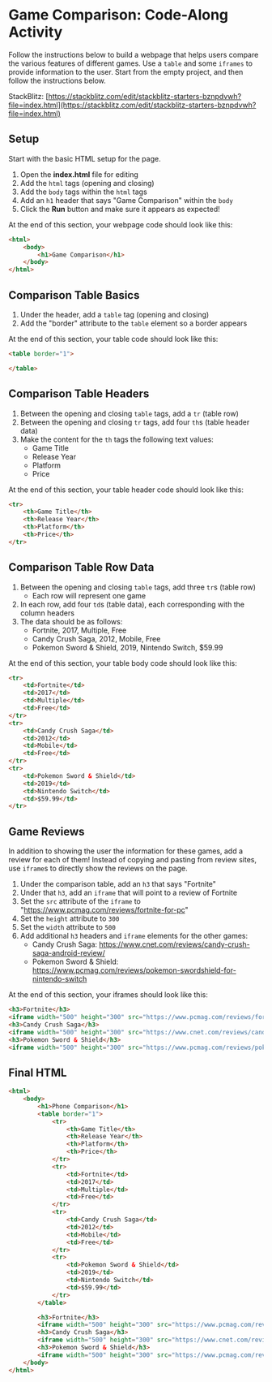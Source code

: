 # Game Comparison: Code-Along Activity
Follow the instructions below to build a webpage that helps users compare the various features of different games. Use a `table` and some `iframes` to provide information to the user. Start from the empty project, and then follow the instructions below.

StackBlitz: [https://stackblitz.com/edit/stackblitz-starters-bznpdvwh?file=index.html](https://stackblitz.com/edit/stackblitz-starters-bznpdvwh?file=index.html)

## Setup
Start with the basic HTML setup for the page.

1. Open the **index.html** file for editing
1. Add the `html` tags (opening and closing)
1. Add the `body` tags within the `html` tags
1. Add an `h1` header that says "Game Comparison" within the `body`
1. Click the **Run** button and make sure it appears as expected!

At the end of this section, your webpage code should look like this:
```html
<html>
    <body>
        <h1>Game Comparison</h1>
    </body>
</html>
```

## Comparison Table Basics
1. Under the header, add a `table` tag (opening and closing)
1. Add the "border" attribute to the `table` element so a border appears

At the end of this section, your table code should look like this:
```html
<table border="1">

</table>
```

## Comparison Table Headers
1. Between the opening and closing `table` tags, add a `tr` (table row)
1. Between the opening and closing `tr` tags, add four `th`s (table header data)
1. Make the content for the `th` tags the following text values:
    - Game Title
    - Release Year
    - Platform
    - Price

At the end of this section, your table header code should look like this:
```html
<tr>
    <th>Game Title</th>
    <th>Release Year</th>
    <th>Platform</th>
    <th>Price</th>
</tr>
```

## Comparison Table Row Data
1. Between the opening and closing `table` tags, add three `tr`s (table row)
    - Each row will represent one game
1. In each row, add four `td`s (table data), each corresponding with the column headers
1. The data should be as follows:
    - Fortnite, 2017, Multiple, Free
    - Candy Crush Saga, 2012, Mobile, Free
    - Pokemon Sword & Shield, 2019, Nintendo Switch, $59.99

At the end of this section, your table body code should look like this:
```html
<tr>
    <td>Fortnite</td>
    <td>2017</td>
    <td>Multiple</td>
    <td>Free</td>
</tr>
<tr>
    <td>Candy Crush Saga</td>
    <td>2012</td>
    <td>Mobile</td>
    <td>Free</td>
</tr>
<tr>
    <td>Pokemon Sword & Shield</td>
    <td>2019</td>
    <td>Nintendo Switch</td>
    <td>$59.99</td>
</tr>
```

## Game Reviews
In addition to showing the user the information for these games, add a review for each of them! Instead of copying and pasting from review sites, use `iframe`s to directly show the reviews on the page.

1. Under the comparison table, add an `h3` that says "Fortnite"
1. Under that `h3`, add an `iframe` that will point to a review of Fortnite
1. Set the `src` attribute of the `iframe` to "https://www.pcmag.com/reviews/fortnite-for-pc"
1. Set the `height` attribute to `300`
1. Set the `width` attribute to `500`
1. Add additional `h3` headers and `iframe` elements for the other games:
    - Candy Crush Saga: https://www.cnet.com/reviews/candy-crush-saga-android-review/
    - Pokemon Sword & Shield: https://www.pcmag.com/reviews/pokemon-swordshield-for-nintendo-switch

At the end of this section, your iframes should look like this:
```html
<h3>Fortnite</h3>
<iframe width="500" height="300" src="https://www.pcmag.com/reviews/fortnite-for-pc"></iframe>
<h3>Candy Crush Saga</h3>
<iframe width="500" height="300" src="https://www.cnet.com/reviews/candy-crush-saga-android-review/"></iframe>
<h3>Pokemon Sword & Shield</h3>
<iframe width="500" height="300" src="https://www.pcmag.com/reviews/pokemon-swordshield-for-nintendo-switch"></iframe>
```

## Final HTML
```html
<html>
    <body>
        <h1>Phone Comparison</h1>
        <table border="1">
            <tr>
                <th>Game Title</th>
                <th>Release Year</th>
                <th>Platform</th>
                <th>Price</th>
            </tr>
            <tr>
                <td>Fortnite</td>
                <td>2017</td>
                <td>Multiple</td>
                <td>Free</td>
            </tr>
            <tr>
                <td>Candy Crush Saga</td>
                <td>2012</td>
                <td>Mobile</td>
                <td>Free</td>
            </tr>
            <tr>
                <td>Pokemon Sword & Shield</td>
                <td>2019</td>
                <td>Nintendo Switch</td>
                <td>$59.99</td>
            </tr>
        </table>

        <h3>Fortnite</h3>
        <iframe width="500" height="300" src="https://www.pcmag.com/reviews/fortnite-for-pc"></iframe>
        <h3>Candy Crush Saga</h3>
        <iframe width="500" height="300" src="https://www.cnet.com/reviews/candy-crush-saga-android-review/"></iframe>
        <h3>Pokemon Sword & Shield</h3>
        <iframe width="500" height="300" src="https://www.pcmag.com/reviews/pokemon-swordshield-for-nintendo-switch"></iframe>
    </body>
</html>
```